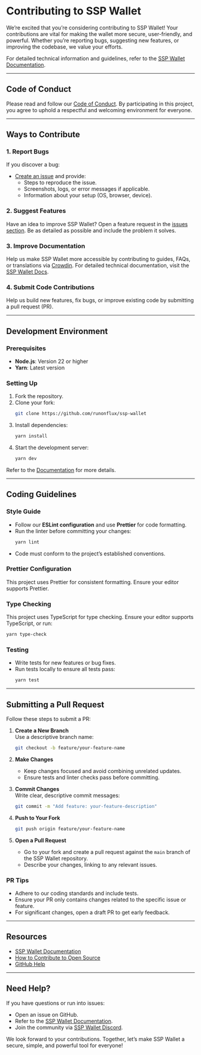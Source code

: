 # Contributing to SSP Wallet

We’re excited that you’re considering contributing to SSP Wallet! Your contributions are vital for making the wallet more secure, user-friendly, and powerful. Whether you’re reporting bugs, suggesting new features, or improving the codebase, we value your efforts.

For detailed technical information and guidelines, refer to the [SSP Wallet Documentation](https://docs.sspwallet.io).

---

## Code of Conduct

Please read and follow our [Code of Conduct](CODE_OF_CONDUCT.md). By participating in this project, you agree to uphold a respectful and welcoming environment for everyone.

---

## Ways to Contribute

### 1. Report Bugs
If you discover a bug:
- [Create an issue](https://github.com/RunOnFlux/ssp-wallet/issues) and provide:
  - Steps to reproduce the issue.
  - Screenshots, logs, or error messages if applicable.
  - Information about your setup (OS, browser, device).

### 2. Suggest Features
Have an idea to improve SSP Wallet? Open a feature request in the [issues section](https://github.com/RunOnFlux/ssp-wallet/issues). Be as detailed as possible and include the problem it solves.

### 3. Improve Documentation
Help us make SSP Wallet more accessible by contributing to guides, FAQs, or translations via [Crowdin](https://crowdin.com/project/sspwallet). For detailed technical documentation, visit the [SSP Wallet Docs](https://docs.sspwallet.io).

### 4. Submit Code Contributions
Help us build new features, fix bugs, or improve existing code by submitting a pull request (PR).

---

## Development Environment

### Prerequisites
- **Node.js**: Version 22 or higher
- **Yarn**: Latest version

### Setting Up
1. Fork the repository.
2. Clone your fork:
   ```bash
   git clone https://github.com/runonflux/ssp-wallet
   ```
3. Install dependencies:
   ```bash
   yarn install
   ```
4. Start the development server:
   ```bash
   yarn dev
   ```

Refer to the [Documentation](https://docs.sspwallet.io/) for more details.

---

## Coding Guidelines

### Style Guide
- Follow our **ESLint configuration** and use **Prettier** for code formatting.  
- Run the linter before committing your changes:
  ```bash
  yarn lint
  ```
- Code must conform to the project’s established conventions.

### Prettier Configuration
This project uses Prettier for consistent formatting. Ensure your editor supports Prettier.

### Type Checking
This project uses TypeScript for type checking. Ensure your editor supports TypeScript, or run:
```bash
yarn type-check
```


### Testing
- Write tests for new features or bug fixes.
- Run tests locally to ensure all tests pass:
  ```bash
  yarn test
  ```

---

## Submitting a Pull Request

Follow these steps to submit a PR:

1. **Create a New Branch**  
   Use a descriptive branch name:
   ```bash
   git checkout -b feature/your-feature-name
   ```

2. **Make Changes**  
   - Keep changes focused and avoid combining unrelated updates.  
   - Ensure tests and linter checks pass before committing.

3. **Commit Changes**  
   Write clear, descriptive commit messages:
   ```bash
   git commit -m "Add feature: your-feature-description"
   ```

4. **Push to Your Fork**  
   ```bash
   git push origin feature/your-feature-name
   ```

5. **Open a Pull Request**  
   - Go to your fork and create a pull request against the `main` branch of the SSP Wallet repository.
   - Describe your changes, linking to any relevant issues.

### PR Tips
- Adhere to our coding standards and include tests.
- Ensure your PR only contains changes related to the specific issue or feature.
- For significant changes, open a draft PR to get early feedback.

---

## Resources

- [SSP Wallet Documentation](https://docs.sspwallet.io)  
- [How to Contribute to Open Source](https://opensource.guide/how-to-contribute/)  
- [GitHub Help](https://help.github.com)  

---

## Need Help?

If you have questions or run into issues:
- Open an issue on GitHub.
- Refer to the [SSP Wallet Documentation](https://docs.sspwallet.io).  
- Join the community via [SSP Wallet Discord](https://discord.gg/runonflux).

We look forward to your contributions. Together, let’s make SSP Wallet a secure, simple, and powerful tool for everyone!
